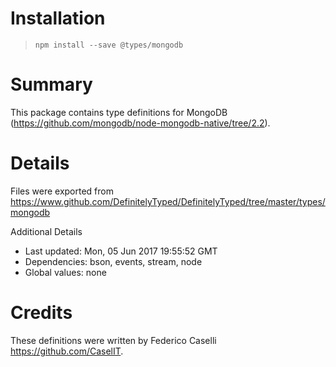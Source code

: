 # Installation
> `npm install --save @types/mongodb`

# Summary
This package contains type definitions for MongoDB (https://github.com/mongodb/node-mongodb-native/tree/2.2).

# Details
Files were exported from https://www.github.com/DefinitelyTyped/DefinitelyTyped/tree/master/types/mongodb

Additional Details
 * Last updated: Mon, 05 Jun 2017 19:55:52 GMT
 * Dependencies: bson, events, stream, node
 * Global values: none

# Credits
These definitions were written by Federico Caselli <https://github.com/CaselIT>.
